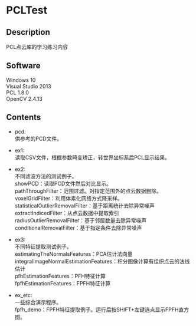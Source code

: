 # PCLTest

## Description
PCL点云库的学习练习内容

## Software
Windows 10  
Visual Studio 2013  
PCL 1.8.0  
OpenCV 2.4.13

## Contents
* pcd:  
供参考的PCD文件。

* ex1:  
读取CSV文件，根据参数畸变矫正，转世界坐标系后PCL显示结果。

* ex2:  
不同滤波方法的测试例子。  
showPCD：读取PCD文件然后对比显示。  
pathThroughFilter：范围过滤。对指定范围外的点云数据删除。  
voxelGridFilter：利用体素化网络方式降采样。  
statisticalOutlierRemovalFilter：基于距离统计去除异常噪声  
extractIndicedFilter：从点云数据中提取索引  
radiusOutlierRemovalFilter：基于邻居数量去除异常噪声  
conditionalRemovalFilter：基于指定条件去除异常噪声  

* ex3:  
不同特征提取测试例子。  
estimatingTheNormalsFeatures：PCA估计法向量  
integralImageNormalEstimationFeatures：积分图像计算有组织点云的法线估计  
pfhEstimationFeatures：PFH特征计算  
fpfhEstimationFeatures：FPFH特征计算  

* ex_etc:  
一些综合演示程序。  
fpfh_demo：FPFH特征提取例子。运行后按SHIFT+左键选点显示FPFH直方图。  